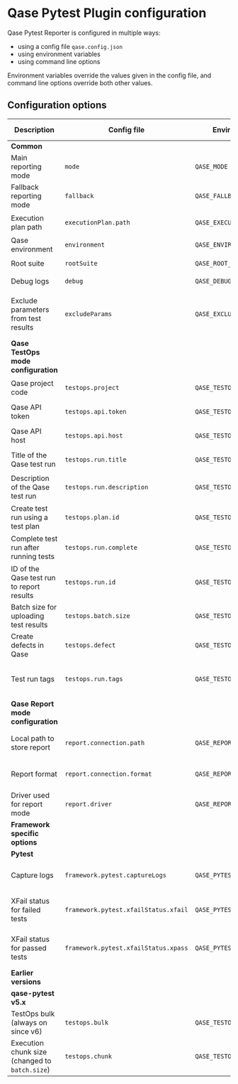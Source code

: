 # Qase Pytest Plugin configuration

Qase Pytest Reporter is configured in multiple ways:

- using a config file `qase.config.json`
- using environment variables
- using command line options

Environment variables override the values given in the config file,
and command line options override both other values.

## Configuration options

| Description                                    | Config file                          | Environment variable             | CLI option                         | Default value                           | Required | Possible values            |
|------------------------------------------------|--------------------------------------|----------------------------------|------------------------------------|-----------------------------------------|----------|----------------------------|
| **Common**                                     |
| Main reporting mode                            | `mode`                               | `QASE_MODE`                      | `--qase-mode`                      | `off`                               | No        | `testops`, `report`, `off` |
| Fallback reporting mode                        | `fallback`                           | `QASE_FALLBACK`                  | `--qase-fallback`                  | `report`                                | No       | `testops`, `report`, `off` |
| Execution plan path                            | `executionPlan.path`                 | `QASE_EXECUTION_PLAN_PATH`       | `--qase-execution-plan-path`       | `./build/qase-execution-plan.json`      | No       | Any string                 |
| Qase environment                               | `environment`                        | `QASE_ENVIRONMENT`               | `--qase-environment`               | `local`                                 | No       | Any string                 |
| Root suite                                     | `rootSuite`                          | `QASE_ROOT_SUITE`                | `--qase-root-suite`                |                                         | No       | Any string                 |
| Debug logs                                     | `debug`                              | `QASE_DEBUG`                     | `--qase-debug`                     | false                                   | No       | `true`, `false`            |
| Exclude parameters from test results           | `excludeParams`                     | `QASE_EXCLUDE_PARAMS`            | `--qase-exclude-params`            | None, don't exclude any parameters      | No       | Comma-separated list of parameter names |
| **Qase TestOps mode configuration**            |
| Qase project code                              | `testops.project`                    | `QASE_TESTOPS_PROJECT`           | `--qase-testops-project`           |                                         | Yes      | Any string                 |
| Qase API token                                 | `testops.api.token`                  | `QASE_TESTOPS_API_TOKEN`         | `--qase-testops-api-token`         |                                         | Yes      | Any string                 |
| Qase API host                                  | `testops.api.host`                   | `QASE_TESTOPS_API_HOST`          | `--qase-testops-api-host`          | `qase.io`                               | No       | Any string                 |
| Title of the Qase test run                     | `testops.run.title`                  | `QASE_TESTOPS_RUN_TITLE`         | `--qase-testops-run-title`         | `Automated Run {current date and time}` | No       | Any string                 |
| Description of the Qase test run               | `testops.run.description`            | `QASE_TESTOPS_RUN_DESCRIPTION`   | `--qase-testops-run-description`   | None, leave empty                       | No       | Any string                 |
| Create test run using a test plan              | `testops.plan.id`                    | `QASE_TESTOPS_PLAN_ID`           | `--qase-testops-plan-id`           | None, don't use plans for the test run  | No       | Any integer                |
| Complete test run after running tests          | `testops.run.complete`               | `QASE_TESTOPS_RUN_COMPLETE`      | `--qase-testops-run-complete`      | `True`                                  | No       | `true`, `false`            |
| ID of the Qase test run to report results      | `testops.run.id`                     | `QASE_TESTOPS_RUN_ID`            | `--qase-testops-run-id`            | None, create a new test run             | No       | Any integer                |
| Batch size for uploading test results          | `testops.batch.size`                 | `QASE_TESTOPS_BATCH_SIZE`        | `--qase-testops-batch-size`        | 200                                     | No       | 1 to 2000                  |
| Create defects in Qase                         | `testops.defect`                     | `QASE_TESTOPS_DEFECT`            | `--qase-testops-defect`            | `False`, don't create defects           | No       | `True`, `False`            |
| Test run tags                                  | `testops.run.tags`                   | `QASE_TESTOPS_RUN_TAGS`          | `--qase-testops-run-tags`          | None, don't add any tags                | No       | Comma-separated list of tags |
| **Qase Report mode configuration**             |
| Local path to store report                     | `report.connection.path`             | `QASE_REPORT_CONNECTION_PATH`    | `--qase-report-connection-path`    | `./build/qase-report`                   | No       | Any string                 |
| Report format                                  | `report.connection.format`           | `QASE_REPORT_CONNECTION_FORMAT`  | `--qase-report-connection-format`  | `json`                                  | No       | `json`, `jsonp`            |
| Driver used for report mode                    | `report.driver`                      | `QASE_REPORT_DRIVER`             | `--qase-report-driver`             | `local`                                 | No       | `local`                    |
| **Framework specific options**                 |
| **Pytest**                                     |
| Capture logs                                   | `framework.pytest.captureLogs`       | `QASE_PYTEST_CAPTURE_LOGS`       | `--qase-pytest-capture-logs`       | `False`                                 | No       | `true`, `false`            |
| XFail status for failed tests                  | `framework.pytest.xfailStatus.xfail` | `QASE_PYTEST_XFAIL_STATUS_XFAIL` | `--qase-pytest-xfail-status-xfail` | `Skipped`                               | No       | Any string                 |
| XFail status for passed tests                  | `framework.pytest.xfailStatus.xpass` | `QASE_PYTEST_XFAIL_STATUS_XPASS` | `--qase-pytest-xfail-status-xpass` | `Passed`                                | No       | Any string                 |
| **Earlier versions**                           |
| **qase-pytest v5.x**                           |
| TestOps bulk (always on since v6)              | `testops.bulk`                       | `QASE_TESTOPS_BULK`              | `--qase-testops-bulk`              | `True`                                  | No       | `true`, `false`            |
| Execution chunk size (changed to `batch.size`) | `testops.chunk`                      | `QASE_TESTOPS_CHUNK`             | `--qase-testops-chunk`             | 200                                     | No       | 1 to 2000                  |

